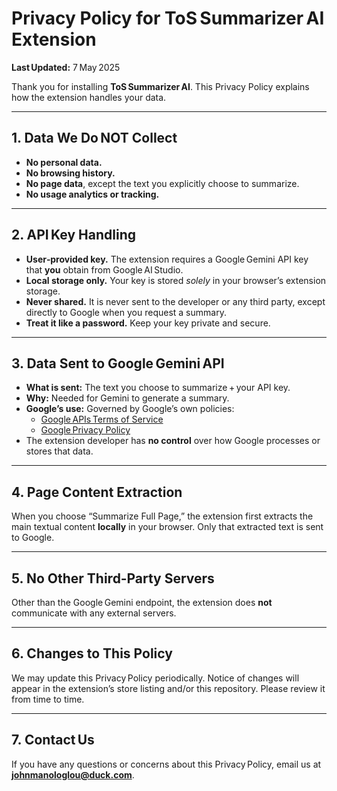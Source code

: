 # Privacy Policy for **ToS Summarizer AI** Extension

**Last Updated:** 7 May 2025

Thank you for installing **ToS Summarizer AI**. This Privacy Policy explains how the extension handles your data.

---

## 1. Data We **Do NOT** Collect

- **No personal data.**  
- **No browsing history.**  
- **No page data**, except the text you explicitly choose to summarize.  
- **No usage analytics or tracking.**

---

## 2. API Key Handling

- **User‑provided key.** The extension requires a Google Gemini API key that **you** obtain from Google AI Studio.  
- **Local storage only.** Your key is stored *solely* in your browser’s extension storage.  
- **Never shared.** It is never sent to the developer or any third party, except directly to Google when you request a summary.  
- **Treat it like a password.** Keep your key private and secure.

---

## 3. Data Sent to Google Gemini API

- **What is sent:** The text you choose to summarize + your API key.  
- **Why:** Needed for Gemini to generate a summary.  
- **Google’s use:** Governed by Google’s own policies:  
  - [Google APIs Terms of Service](https://developers.google.com/terms/)  
  - [Google Privacy Policy](https://policies.google.com/privacy)  
- The extension developer has **no control** over how Google processes or stores that data.

---

## 4. Page Content Extraction

When you choose “Summarize Full Page,” the extension first extracts the main textual content **locally** in your browser. Only that extracted text is sent to Google.

---

## 5. No Other Third‑Party Servers

Other than the Google Gemini endpoint, the extension does **not** communicate with any external servers.

---

## 6. Changes to This Policy

We may update this Privacy Policy periodically. Notice of changes will appear in the extension’s store listing and/or this repository. Please review it from time to time.

---

## 7. Contact Us

If you have any questions or concerns about this Privacy Policy, email us at **johnmanologlou@duck.com**.
